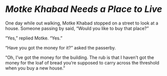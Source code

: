 # ***Motke Khabad Needs a Place to Live***



One day while out walking, Motke Khabad stopped on a street to look at a house. Someone passing by said, “Would you like to buy that place?”

“Yes,” replied Motke. “Yes.”

“Have you got the money for it?” asked the passerby.

“Oh, I’ve got the money for the building. The rub is that I haven’t got the money for the loaf of bread you’re supposed to carry across the threshold when you buy a new house.”